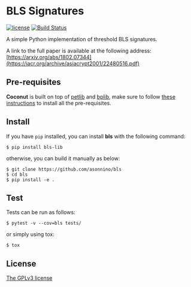 # BLS Signatures
[![license](https://img.shields.io/badge/license-BSD-brightgreen.svg)](https://github.com/asonnino/bls/blob/master/LICENSE)
[![Build Status](https://travis-ci.org/asonnino/bls.svg?branch=master)](https://travis-ci.org/asonnino/bls)

A simple Python implementation of threshold BLS signatures.

A link to the full paper is available at the following address: [https://arxiv.org/abs/1802.07344](https://iacr.org/archive/asiacrypt2001/22480516.pdf)


## Pre-requisites
**Coconut** is built on top of [petlib](https://github.com/gdanezis/petlib) and [bplib](https://github.com/gdanezis/bplib), make sure to follow [these instructions](https://github.com/gdanezis/petlib#pre-requisites) to install all the pre-requisites.


## Install
If you have `pip` installed, you can install **bls** with the following command:
```
$ pip install bls-lib
```
otherwise, you can build it manually as below:
```
$ git clone https://github.com/asonnino/bls
$ cd bls
$ pip install -e .
```


## Test
Tests can be run as follows:
```
$ pytest -v --cov=bls tests/
```
or simply using tox:
```
$ tox
```

## License
[The GPLv3 license](https://www.gnu.org/licenses/gpl-3.0.en.html)
